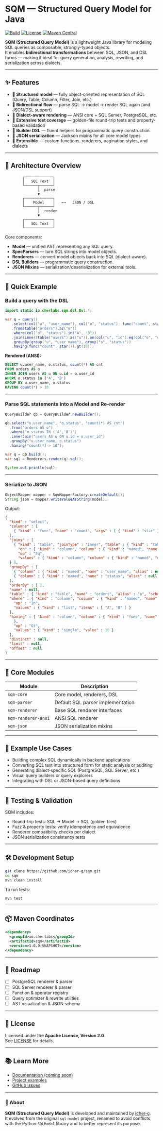 # SQM — Structured Query Model for Java

[![Build](https://github.com/cherlabs/sqm/actions/workflows/ci.yml/badge.svg)](https://github.com/cherlabs/sqm/actions)
[![License](https://img.shields.io/badge/license-Apache%202.0-blue.svg)](LICENSE)
[![Maven Central](https://img.shields.io/maven-central/v/io.cherlabs/sqm.svg)](https://central.sonatype.com/artifact/io.cherlabs/sqm)

**SQM (Structured Query Model)** is a lightweight Java library for modeling SQL queries as composable, strongly-typed objects.  
It enables **bidirectional transformations** between SQL, JSON, and DSL forms — making it ideal for query generation, analysis, rewriting, and serialization across dialects.

---

## ✨ Features

- 🧩 **Structured model** — fully object-oriented representation of SQL (Query, Table, Column, Filter, Join, etc.)
- 🔁 **Bidirectional flow** — parse SQL → model → render SQL again (and JSON/DSL support)
- 🧠 **Dialect-aware rendering** — ANSI core + SQL Server, PostgreSQL, etc.
- 🧪 **Extensive test coverage** — golden-file round-trip tests and property-based validation
- 🧰 **Builder DSL** — fluent helpers for programmatic query construction
- 🧾 **JSON serialization** — Jackson mixins for all core model types
- 🧱 **Extensible** — custom functions, renderers, pagination styles, and dialects

---

## 🧭 Architecture Overview

```
        ┌─────────────┐
        │   SQL Text  │
        └──────┬──────┘
               │  parse
               ▼
        ┌─────────────┐
        │    Model    │   ←→   JSON / DSL
        └──────┬──────┘
               │  render
               ▼
        ┌─────────────┐
        │   SQL Text  │
        └─────────────┘
```

Core components:
- **Model** — unified AST representing any SQL query.
- **SpecParsers** — turn SQL strings into model objects.
- **Renderers** — convert model objects back into SQL (dialect-aware).
- **DSL Builders** — programmatic query construction.
- **JSON Mixins** — serialization/deserialization for external tools.

---

## 🚀 Quick Example

### Build a query with the DSL

```java
import static io.cherlabs.sqm.dsl.Dsl.*;

var q = query()
   .select(col("u", "user_name"), col("o", "status"), func("count", star()).as("cnt"))
   .from(table("orders").as("o"))
   .where(col("o", "status").in("A", "B"))
   .join(inner(table("users").as("u")).on(col("u", "id").eq(col("o", "user_id"))))
   .groupBy(group("u", "user_name"), group("o", "status"))
   .having(func("count", star()).gt(10));
```

**Rendered (ANSI):**
```sql
SELECT u.user_name, o.status, count(*) AS cnt
FROM orders AS o
INNER JOIN users AS u ON u.id = o.user_id
WHERE o.status in ('A', 'B')
GROUP BY u.user_name, o.status
HAVING count(*) > 10
```

---

### Parse SQL statements into a Model and Re-render

```java
QueryBuilder qb = QueryBuilder.newBuilder();

qb.select("u.user_name", "o.status", "count(*) AS cnt")
  .from("orders AS o")
  .where("o.status IN ('A','B')")
  .innerJoin("users AS u ON u.id = o.user_id")
  .groupBy("u.user_name, o.status")
  .having("count(*) > 10");

var q = qb.build();
var sql = Renderers.render(q).sql();

System.out.println(sql);
```

---

### Serialize to JSON

```java
ObjectMapper mapper = SqmMapperFactory.createDefault();
String json = mapper.writeValueAsString(model);
```

Output:
```json
{
  "kind" : "select",
  "columns" : [ 
    { "kind" : "func", "name" : "count", "args" : [ { "kind" : "star" } ], "distinct" : false, "alias" : "cnt" } 
  ],
  "joins" : [ 
    { "kind" : "table", "joinType" : "Inner", "table" : { "kind" : "table", "name" : "users", "alias" : "u", "schema" : null },
      "on" : { "kind" : "column", "column" : { "kind" : "named", "name" : "id", "alias" : null, "table" : "u" },
      "op" : "Eq",
      "values" : { "kind" : "column", "column" : { "kind" : "named", "name" : "user_id", "alias" : null, "table" : "o" } } }
  } ],
  "groupBy" : [ 
    { "column" : { "kind" : "named", "name" : "user_name", "alias" : null, "table" : "u" }, "ordinal" : false }, 
    { "column" : { "kind" : "named", "name" : "status", "alias" : null, "table" : "o" }, "ordinal" : false } 
  ],
  "orderBy" : [ ],
  "name" : null,
  "table" : { "kind" : "table", "name" : "orders", "alias" : "o", "schema" : null },
  "where" : { "kind" : "column", "column" : { "kind" : "named", "name" : "status", "alias" : null, "table" : "o" },
    "op" : "In",
    "values" : { "kind" : "list", "items" : [ "A", "B" ] }
  },
  "having" : { "kind" : "column", "column" : { "kind" : "func", "name" : "count", "args" : [ { "kind" : "star" } ], "distinct" : false,  "alias" : null
    },
    "op" : "Gt",
    "values" : { "kind" : "single", "value" : 10 }
  },
  "distinct" : null,
  "limit" : null,
  "offset" : null
}
```

---

## 🧩 Core Modules

| Module | Description |
|--------|--------------|
| `sqm-core` | Core model, renderers, DSL |
| `sqm-parser` | Default SQL parser implementation |
| `sqm-renderer` | Base SQL renderer interfaces |
| `sqm-renderer-ansi` | ANSI SQL renderer |
| `sqm-json` | JSON serialization mixins |

---

## 🧱 Example Use Cases

- Building complex SQL dynamically in backend applications
- Converting SQL text into structured form for static analysis or auditing
- Generating dialect-specific SQL (PostgreSQL, SQL Server, etc.)
- Visual query builders or query explorers
- Integrating with DSL or JSON-based query definitions

---

## 🧪 Testing & Validation

SQM includes:
- Round-trip tests: SQL → Model → SQL (golden files)
- Fuzz & property tests: verify idempotency and equivalence
- Renderer compatibility checks per dialect
- JSON serialization consistency tests

---

## 🛠 Development Setup

```bash
git clone https://github.com/icher-g/sqm.git
cd sqm
mvn clean install
```

To run tests:
```bash
mvn test
```

---

## 📦 Maven Coordinates

```xml
<dependency>
  <groupId>io.cherlabs</groupId>
  <artifactId>sqm</artifactId>
  <version>1.0.0-SNAPSHOT</version>
</dependency>
```

---

## 🧭 Roadmap

- [ ] PostgreSQL renderer & parser
- [ ] SQL Server renderer & parser
- [ ] Function & operator registry
- [ ] Query optimizer & rewrite utilities
- [ ] AST visualization & JSON schema

---

## 🪪 License

Licensed under the **Apache License, Version 2.0**.  
See [LICENSE](LICENSE) for details.

---

## 📚 Learn More

- [Documentation (coming soon)](https://icher-g.github.io/sqm)
- [Project examples](examples/)
- [GitHub Issues](https://github.com/icher-g/sqm/issues)

---

### 🧠 About

**SQM (Structured Query Model)** is developed and maintained by [icher-g](https://github.com/icher-g).  
It evolved from the original `sql-model` project, renamed to avoid conflicts with the Python `SQLModel` library and to better represent its purpose.
